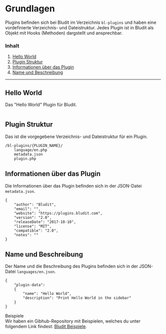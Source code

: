 # Grundlagen
<!-- Position: 1 -->

Plugins befinden sich bei Bludit im Verzeichnis `bl-plugins` und haben eine vordefinierte Verzeichnis- und Dateistruktur.
Jedes Plugin ist in Bludit als Objekt mit Hooks (Methoden) dargstellt und ansprechbar.

### Inhalt
1. [Hello World](#hello-world)
2. [Plugin Struktur](#structure)
3. [Informationen über das Plugin](#information)
4. [Name und Beschreibung](#name-description)

---

## <i id="hello-world"></i> Hello World
Das "Hello World" Plugin für Bludit.
<pre><code data-language="php"><?php
	class pluginHello extends Plugin {
		public function siteSidebar() {
			echo 'Hello world';
		}
	}
?></code></pre>

## <i id="structure"></i> Plugin Struktur
Das ist die vorgegebene Verzeichnis- und Dateistruktur für ein Plugin.
```
/bl-plugins/{PLUGIN_NAME}/
	language/en.php
	metadata.json
	plugin.php
```

## <i id="information"></i> Informationen über das Plugin
Die Informationen über das Plugin befinden sich in der JSON-Datei `metadata.json`.
<pre><code data-language="JSON">{
	"author": "Bludit",
	"email": "",
	"website": "https://plugins.bludit.com",
	"version": "2.0",
	"releaseDate": "2017-10-10",
	"license": "MIT",
	"compatible": "2.0",
	"notes": ""
}</code></pre>

## <i id="name-description"></i> Name und Beschreibung
Der Name und die Beschreibung des Plugins befinden sich in der JSON-Datei `languages/en.json`.
<pre><code data-language="JSON">{
	"plugin-data":
	{
		"name": "Hello World",
		"description": "Print Hello World in the sidebar"
	}
}</code></pre>

<div class="note">
<div class="title">Beispiele</div>
Wir haben ein Gibhub-Repository mit Beispielen, welches du unter folgendem Link findest: <a href="https://github.com/bludit/examples">Bludit Beispiele</a>.
</div>
